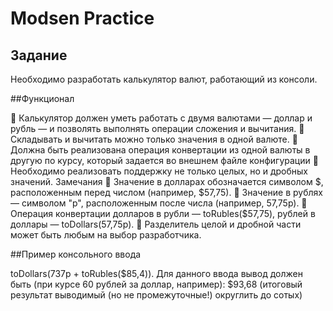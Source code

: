 # Modsen Practice

## Задание

Необходимо разработать калькулятор валют, работающий из консоли.

##Функционал

 Калькулятор должен уметь работать с двумя валютами — доллар и рубль — и позволять
выполнять операции сложения и вычитания.
 Складывать и вычитать можно только значения в одной валюте.
 Должна быть реализована операция конвертации из одной валюты в другую по курсу,
который задается во внешнем файле конфигурации
 Необходимо реализовать поддержку не только целых, но и дробных значений.
Замечания
 Значение в долларах обозначается символом $, расположенным перед числом
(например, $57,75).
 Значение в рублях — символом "р", расположенным после числа (например, 57,75р).
 Операция конвертации долларов в рубли — toRubles($57,75), рублей в доллары —
toDollars(57,75р).
 Разделитель целой и дробной части может быть любым на выбор разработчика.

##Пример консольного ввода

toDollars(737р + toRubles($85,4)). Для данного ввода вывод должен быть (при курсе 60 рублей
за доллар, например): $93,68 (итоговый результат выводимый (но не промежуточные!)
округлить до сотых)